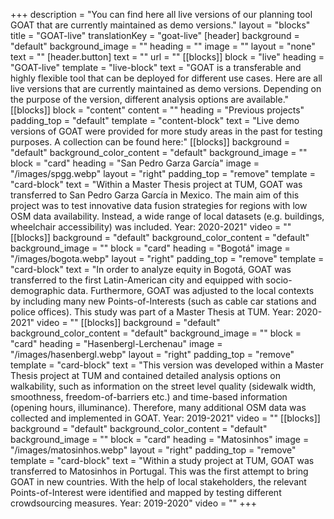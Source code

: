 +++
description = "You can find here all live versions of our planning tool GOAT that are currently maintained as demo versions."
layout = "blocks"
title = "GOAT-live"
translationKey = "goat-live"
[header]
background = "default"
background_image = ""
heading = ""
image = ""
layout = "none"
text = ""
[header.button]
text = ""
url = ""
[[blocks]]
block = "live"
heading = "GOAT-live"
template = "live-block"
text = "GOAT is a transferable and highly flexible tool that can be deployed for different use cases. Here are all live versions that are currently maintained as demo versions. Depending on the purpose of the version, different analysis options are available."
[[blocks]]
block = "content"
content = ""
heading = "Previous projects"
padding_top = "default"
template = "content-block"
text = "Live demo versions of GOAT were provided for more study areas in the past for testing purposes. A collection can be found here:"
[[blocks]]
background = "default"
background_color_content = "default"
background_image = ""
block = "card"
heading = "San Pedro Garza García"
image = "/images/spgg.webp"
layout = "right"
padding_top = "remove"
template = "card-block"
text = "Within a Master Thesis project at TUM, GOAT was transferred to San Pedro Garza García in Mexico. The main aim of this project was to test innovative data fusion strategies for regions with low OSM data availability. Instead, a wide range of local datasets (e.g. buildings, wheelchair accessibility) was included.  Year: 2020-2021"
video = ""
[[blocks]]
background = "default"
background_color_content = "default"
background_image = ""
block = "card"
heading = "Bogotá"
image = "/images/bogota.webp"
layout = "right"
padding_top = "remove"
template = "card-block"
text = "In order to analyze equity in Bogotá, GOAT was transferred to the first Latin-American city and equipped with socio-demographic data. Furthermore, GOAT was adjusted to the local contexts by including many new Points-of-Interests (such as cable car stations and police offices). This study was part of a Master Thesis at TUM.  Year: 2020-2021"
video = ""
[[blocks]]
background = "default"
background_color_content = "default"
background_image = ""
block = "card"
heading = "Hasenbergl-Lerchenau"
image = "/images/hasenbergl.webp"
layout = "right"
padding_top = "remove"
template = "card-block"
text = "This version was developed within a Master Thesis project at TUM and contained detailed analysis options on walkability, such as information on the street level quality (sidewalk width, smoothness, freedom-of-barriers etc.) and time-based information (opening hours, illuminance). Therefore, many additional OSM data was collected and implemented in GOAT.  Year: 2019-2021"
video = ""
[[blocks]]
background = "default"
background_color_content = "default"
background_image = ""
block = "card"
heading = "Matosinhos"
image = "/images/matosinhos.webp"
layout = "right"
padding_top = "remove"
template = "card-block"
text = "Within a study project at TUM, GOAT was transferred to Matosinhos in Portugal. This was the first attempt to bring GOAT in new countries. With the help of local stakeholders, the relevant Points-of-Interest were identified and mapped by testing different crowdsourcing measures.  Year: 2019-2020"
video = ""
+++
